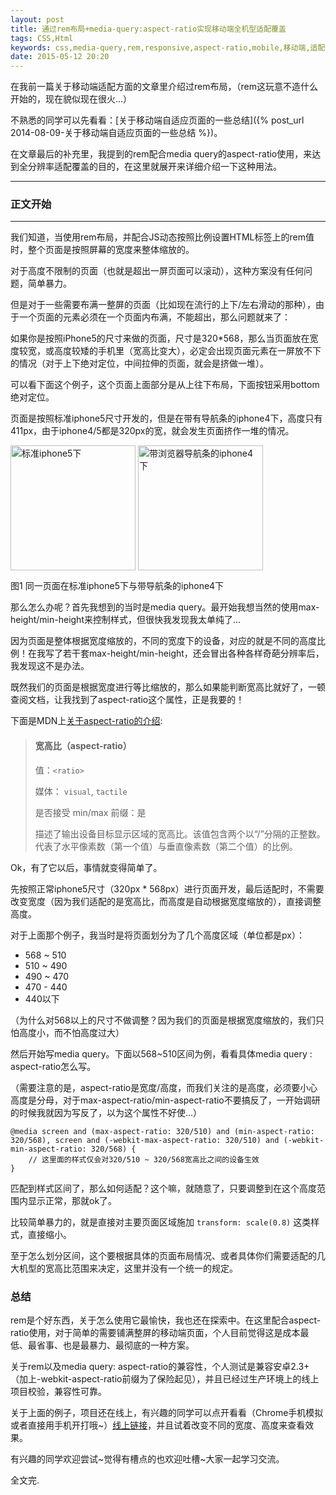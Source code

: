 ```yaml
---
layout: post
title: 通过rem布局+media-query:aspect-ratio实现移动端全机型适配覆盖
tags: CSS,Html
keywords: css,media-query,rem,responsive,aspect-ratio,mobile,移动端,适配
date: 2015-05-12 20:20
---
```


在我前一篇关于移动端适配方面的文章里介绍过rem布局，（rem这玩意不造什么开始的，现在貌似现在很火...）

不熟悉的同学可以先看看：[关于移动端自适应页面的一些总结]({% post_url 2014-08-09-关于移动端自适应页面的一些总结 %})。

在文章最后的补充里，我提到的rem配合media query的aspect-ratio使用，来达到全分辨率适配覆盖的目的，在这里就展开来详细介绍一下这种用法。

<!--more-->

----------
### 正文开始
----------

我们知道，当使用rem布局，并配合JS动态按照比例设置HTML标签上的rem值时，整个页面是按照屏幕的宽度来整体缩放的。

对于高度不限制的页面（也就是超出一屏页面可以滚动），这种方案没有任何问题，简单暴力。

但是对于一些需要布满一整屏的页面（比如现在流行的上下/左右滑动的那种），由于一个页面的元素必须在一个页面内布满，不能超出，那么问题就来了：

如果你是按照iPhone5的尺寸来做的页面，尺寸是320*568，那么当页面放在宽度较宽，或高度较矮的手机里（宽高比变大），必定会出现页面元素在一屏放不下的情况（对于上下绝对定位，中间拉伸的页面，就会是挤做一堆）。

可以看下面这个例子，这个页面上面部分是从上往下布局，下面按钮采用bottom绝对定位。

页面是按照标准iphone5尺寸开发的，但是在带有导航条的iphone4下，高度只有411px，由于iphone4/5都是320px的宽，就会发生页面挤作一堆的情况。

<img src="{{ site.url }}/downloads/images/rem/iphone5.jpg" style="width:200px;vertical-align:top;" alt="标准iphone5下">
<img src="{{ site.url }}/downloads/images/rem/iphone4.jpg" style="width:200px;vertical-align:top;" alt="带浏览器导航条的iphone4下">

图1 同一页面在标准iphone5下与带导航条的iphone4下

那么怎么办呢？首先我想到的当时是media query。最开始我想当然的使用max-height/min-height来控制样式，但很快我发现我太单纯了...

因为页面是整体根据宽度缩放的，不同的宽度下的设备，对应的就是不同的高度比例！在我写了若干套max-height/min-height，还会冒出各种各样奇葩分辨率后，我发现这不是办法。

既然我们的页面是根据宽度进行等比缩放的，那么如果能判断宽高比就好了，一顿查阅文档，让我找到了aspect-ratio这个属性，正是我要的！

下面是MDN上[关于aspect-ratio的介绍](https://developer.mozilla.org/zh-CN/docs/Web/Guide/CSS/Media_queries):

> #### 宽高比（aspect-ratio）
>
> 值：`<ratio>`
>
> 媒体： `visual`, `tactile`
>
> 是否接受 min/max 前缀：是
> 
> 描述了输出设备目标显示区域的宽高比。该值包含两个以“/”分隔的正整数。代表了水平像素数（第一个值）与垂直像素数（第二个值）的比例。

Ok，有了它以后，事情就变得简单了。

先按照正常iphone5尺寸（320px * 568px）进行页面开发，最后适配时，不需要改变宽度（因为我们适配的是宽高比，而高度是自动根据宽度缩放的），直接调整高度。

对于上面那个例子，我当时是将页面划分为了几个高度区域（单位都是px）：

- 568 ~ 510
- 510 ~ 490
- 490 ~ 470
- 470 - 440
- 440以下

（为什么对568以上的尺寸不做调整？因为我们的页面是根据宽度缩放的，我们只怕高度小，而不怕高度过大）

然后开始写media query。下面以568~510区间为例，看看具体media query : aspect-ratio怎么写。
    
（需要注意的是，aspect-ratio是宽度/高度，而我们关注的是高度，必须要小心高度是分母，对于max-aspect-ratio/min-aspect-ratio不要搞反了，一开始调研的时候我就因为写反了，以为这个属性不好使...）

    @media screen and (max-aspect-ratio: 320/510) and (min-aspect-ratio: 320/568), screen and (-webkit-max-aspect-ratio: 320/510) and (-webkit-min-aspect-ratio: 320/568) {
        // 这里面的样式仅会对320/510 ~ 320/568宽高比之间的设备生效
    }

匹配到样式区间了，那么如何适配？这个嘛，就随意了，只要调整到在这个高度范围内显示正常，那就ok了。

比较简单暴力的，就是直接对主要页面区域施加 `transform: scale(0.8)` 这类样式，直接缩小。

至于怎么划分区间，这个要根据具体的页面布局情况、或者具体你们需要适配的几大机型的宽高比范围来决定，这里并没有一个统一的规定。

### 总结

rem是个好东西，关于怎么使用它最愉快，我也还在探索中。在这里配合aspect-ratio使用，对于简单的需要铺满整屏的移动端页面，个人目前觉得这是成本最低、最省事、也是最暴力、最彻底的一种方案。

关于rem以及media query: aspect-ratio的兼容性，个人测试是兼容安卓2.3+（加上-webkit-aspect-ratio前缀为了保险起见），并且已经过生产环境上的线上项目校验，兼容性可靠。

关于上面的例子，项目还在线上，有兴趣的同学可以点开看看（Chrome手机模拟或者直接用手机开打哦~）[线上链接](http://map.baidu.com/zt/y2015/baiduPlanet/mobile/)，并且试着改变不同的宽度、高度来查看效果。

有兴趣的同学欢迎尝试~觉得有槽点的也欢迎吐槽~大家一起学习交流。

全文完.